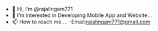 - 👋 Hi, I’m @rajalingam771
- 👀 I’m interested in Developing Mobile App and Website...
- 📫 How to reach me ...
-Email:rajalingam771@gmail.com

<!---
rajalingam771/rajalingam771 is a ✨ special ✨ repository because its `README.md` (this file) appears on your GitHub profile.
You can click the Preview link to take a look at your changes.
--->
